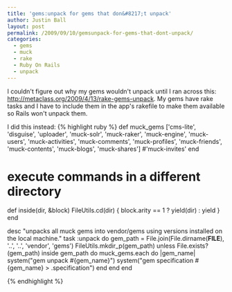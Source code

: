 ```yaml
---
title: 'gems:unpack for gems that don&#8217;t unpack'
author: Justin Ball
layout: post
permalink: /2009/09/10/gemsunpack-for-gems-that-dont-unpack/
categories:
  - gems
  - muck
  - rake
  - Ruby On Rails
  - unpack
---
```

I couldn't figure out why my gems wouldn't unpack until I ran across this: <a href="http://metaclass.org/2009/4/13/rake-gems-unpack">http://metaclass.org/2009/4/13/rake-gems-unpack</a>.  My gems have rake tasks and I have to include them in the app's rakefile to make them available so Rails won't unpack them.

I did this instead:
{% highlight ruby %}
  def muck_gems
    ['cms-lite', 'disguise', 'uploader', 'muck-solr', 'muck-raker', 'muck-engine',
    'muck-users', 'muck-activities', 'muck-comments', 'muck-profiles', 'muck-friends',
    'muck-contents', 'muck-blogs', 'muck-shares'] #'muck-invites'
  end

  # execute commands in a different directory
  def inside(dir, &block)
    FileUtils.cd(dir) { block.arity == 1 ? yield(dir) : yield }
  end

  desc "unpacks all muck gems into vendor/gems using versions installed on the local machine."
  task :unpack do
    gem_path = File.join(File.dirname(__FILE__), '..', '..', 'vendor', 'gems')
    FileUtils.mkdir_p(gem_path) unless File.exists?(gem_path)
    inside gem_path do
      muck_gems.each do |gem_name|
        system("gem unpack #{gem_name}")
        system("gem specification #{gem_name} > .specification")
      end
    end
  end

{% endhighlight %}